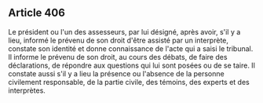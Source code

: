 Article 406
----
Le président ou l'un des assesseurs, par lui désigné, après avoir, s'il y a
lieu, informé le prévenu de son droit d'être assisté par un interprète, constate
son identité et donne connaissance de l'acte qui a saisi le tribunal. Il informe
le prévenu de son droit, au cours des débats, de faire des déclarations, de
répondre aux questions qui lui sont posées ou de se taire. Il constate aussi
s'il y a lieu la présence ou l'absence de la personne civilement responsable, de
la partie civile, des témoins, des experts et des interprètes.
